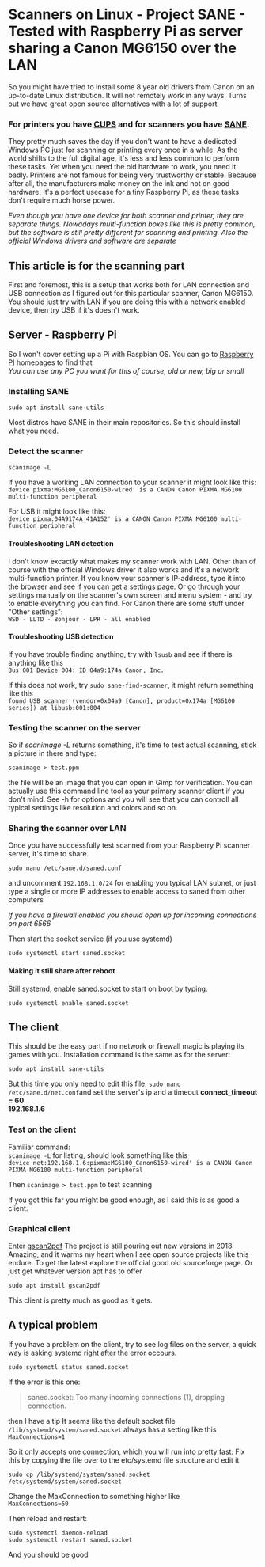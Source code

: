 # Scanners on Linux - Project SANE - Tested with Raspberry Pi as server sharing a Canon MG6150 over the LAN

So you might have tried to install some 8 year old drivers from Canon on an up-to-date Linux distribution. It will not remotely work in any ways. Turns out we have great open source alternatives with a lot of support

### For printers you have [CUPS](https://www.cups.org/) and for scanners you have [SANE](http://www.sane-project.org/).

They pretty much saves the day if you don't want to have a dedicated Windows PC just for scanning or printing every once in a while. As the world shifts to the full digital age, it's less and less common to perform these tasks. Yet when you need the old hardware to work, you need it badly. Printers are not famous for being very trustworthy or stable. Because after all, the manufacturers make money on the ink and not on good hardware. It's a perfect usecase for a tiny Raspberry Pi, as these tasks don't require much horse power.

*Even though you have one device for both scanner and printer, they are separate things. Nowadays multi-function boxes like this is pretty common, but the software is still pretty different for scanning and printing. Also the official Windows drivers and software are separate*

## This article is for the scanning part

First and foremost, this is a setup that works both for LAN connection and USB connection as I figured out for this particular scanner, Canon MG6150. You should just try with LAN if you are doing this with a network enabled device, then try USB if it's doesn't work.

## Server - Raspberry Pi
So I won't cover setting up a Pi with Raspbian OS. You can go to [Raspberry PI](https://www.raspberrypi.org/downloads/raspbian/) homepages to find that  
*You can use any PC you want for this of course, old or new, big or small*
### Installing SANE
```terminal
sudo apt install sane-utils
```
Most distros have SANE in their main repositories. So this should install what you need.

### Detect the scanner
```terminal
scanimage -L
```

If you have a working LAN connection to your scanner it might look like this:  
`device pixma:MG6100_Canon6150-wired' is a CANON Canon PIXMA MG6100 multi-function peripheral`

For USB it might look like this:  
`device pixma:04A9174A_41A152' is a CANON Canon PIXMA MG6100 multi-function peripheral`

#### Troubleshooting LAN detection
I don't know excactly what makes my scanner work with LAN. Other than of course with the official Windows driver it also works and it's a network multi-function printer.
If you know your scanner's IP-address, type it into the browser and see if you can get a settings page.
Or go through your settings manually on the scanner's own screen and menu system -
and try to enable everything you can find. For Canon there are some stuff under "Other settings":  
`WSD - LLTD - Bonjour - LPR - all enabled`

#### Troubleshooting USB detection
If you have trouble finding anything, try with `lsusb` and see if there is anything like this  
`Bus 001 Device 004: ID 04a9:174a Canon, Inc.`

If this does not work, try `sudo sane-find-scanner`, it might return something like this  
`found USB scanner (vendor=0x04a9 [Canon], product=0x174a [MG6100 series]) at libusb:001:004`

### Testing the scanner on the server
So if *scanimage -L* returns something, it's time to test actual scanning, stick a picture in there and type:  
```terminal
scanimage > test.ppm
```  
the file will be an image that you can open in Gimp for verification. You can actually use this command line tool as your primary scanner client if you don't mind. See -h for options and you will see that you can controll all typical settings like resolution and colors and so on.

### Sharing the scanner over LAN
Once you have successfully test scanned from your Raspberry Pi scanner server, it's time to share.
```terminal
sudo nano /etc/sane.d/saned.conf
```
and uncomment `192.168.1.0/24` for enabling you typical LAN subnet, or just type a single or more IP addresses to enable access to saned from other computers

*If you have a firewall enabled you should open up for incoming connections on port 6566*

Then start the socket service (if you use systemd)
```terminal
sudo systemctl start saned.socket
```

#### Making it still share after reboot
Still systemd, enable saned.socket to start on boot by typing:
```terminal
sudo systemctl enable saned.socket
```

## The client
This should be the easy part if no network or firewall magic is playing its games with you. Installation command is the same as for the server:
```terminal
sudo apt install sane-utils
```
But this time you only need to edit this file:
`sudo nano /etc/sane.d/net.conf`and set the server's ip and a timeout
**connect_timeout = 60**  
**192.168.1.6**

### Test on the client
Familiar command:  
`scanimage -L` for listing, should look something like this  
`device net:192.168.1.6:pixma:MG6100_Canon6150-wired' is a CANON Canon PIXMA MG6100 multi-function peripheral`

Then `scanimage > test.ppm` to test scanning

If you got this far you might be good enough, as I said this is as good a client.

### Graphical client
Enter [gscan2pdf](http://gscan2pdf.sourceforge.net/)
The project is still pouring out new versions in 2018. Amazing, and it warms my heart when I see open source projects like this endure. To get the latest explore the official good old sourceforge page. Or just get whatever version apt has to offer
```terminal
sudo apt install gscan2pdf
```
This client is pretty much as good as it gets.

## A typical problem
If you have a problem on the client, try to see log files on the server, a quick way is asking systemd right after the error occours.
```terminal
sudo systemctl status saned.socket
```

If the error is this one:
>saned.socket: Too many incoming connections (1), dropping connection.

then I have a tip
It seems like the default socket file `/lib/systemd/system/saned.socket` always has a setting like this  
`MaxConnections=1`

So it only accepts one connection, which you will run into pretty fast:
Fix this by copying the file over to the etc/systemd file structure and edit it
```terminal
sudo cp /lib/systemd/system/saned.socket /etc/systemd/system/saned.socket
```
Change the MaxConnection to something higher like  
`MaxConnections=50`

Then reload and restart:
```terminal
sudo systemctl daemon-reload
sudo systemctl restart saned.socket
```
And you should be good

